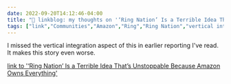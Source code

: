 ```yaml
---
date: 2022-09-20T14:12:46-04:00
title: "🔗 linkblog: my thoughts on '‘Ring Nation’ Is a Terrible Idea That’s Unstoppable Because Amazon Owns Everything'"
tags: ["link","Communities","Amazon","Ring","Ring Nation","vertical integration","monopolies","surveillance","privacy"]
---
```

I missed the vertical integration aspect of this in earlier reporting I've read. It makes this story even worse.
 

[link to '‘Ring Nation’ Is a Terrible Idea That’s Unstoppable Because Amazon Owns Everything'](https://www.vice.com/en/article/n7zdkm/cancel-ring-nation-amazon-show)
